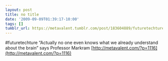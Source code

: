 ```yaml
---
layout: post
title: no title
date: '2009-09-09T01:39:17-10:00'
tags: []
tumblr_url: https://metavalent.tumblr.com/post/183604889/futuretechture-actually-no-one-even-knows-what
---
```

#futuretechture “Actually no one even knows what we already understand about the brain” says Professor Markram [http://metavalent.com/?p=1116](http://metavalent.com/?p=1116)

